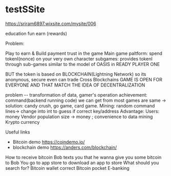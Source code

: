 # testSSite

https://sriram6897.wixsite.com/mysite/006

education
fun
earn (rewards)

Problem: 


Play to earn & Build payment trust in the game
Main game paltform: spend tokenI(nonce) on your very own character
subgames: provides tokenI through sub-games
similar to the model of OASIS in READY PLAYER ONE 

BUT the token is based on BLOCKCHAIN(Lightning Network)
so its anonynous, secure even can trade Cross Blockchains
GAME IS OPEN FOR EVERYONE AND THAT MATCH THE IDEA OF DECENTRALIZATION


problem -- transformation of data, gamer's operation achievement:
command(backend running code) we can get from most games are same
→ solution: candy crush, go game, card game. 
Mining: random command lines→ change into int to guess if correct key/address 
Advantage: 
Users:
money 
Vendor
population size → money ; convenience to data mining 
Krypto currency 


Useful links
- Bitcoin demo  https://coindemo.io/
- blockchain demo
https://anders.com/blockchain/



How to receive bitcoin
Bob texts you that he wanna give you some bitcoin to Bob
You go to app store to download an app to store
What should you search for?
Bitcoin wallet
correct
Bitcoin pocket
E-banking
